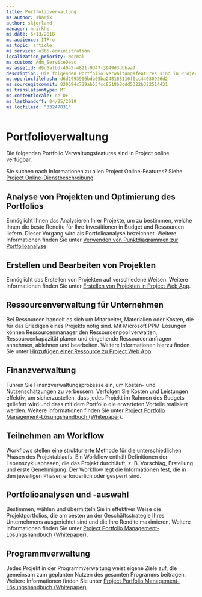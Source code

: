 ```yaml
---
title: Portfolioverwaltung
ms.author: sharik
author: skjerland
manager: mnirkhe
ms.date: 6/13/2018
ms.audience: ITPro
ms.topic: article
ms.service: o365-administration
localization_priority: Normal
ms.custom: Adm_ServiceDesc
ms.assetid: d9d5afbd-4045-4821-9d47-3949d3dbbaa7
description: Die folgenden Portfolio Verwaltungsfeatures sind in Project online verfügbar.
ms.openlocfilehash: d6d2993906bdb05ba248108110f0cc44030926d2
ms.sourcegitcommit: 830694c729ab53fcc8518b0cdd5322b322514431
ms.translationtype: MT
ms.contentlocale: de-DE
ms.lasthandoff: 04/25/2019
ms.locfileid: "33247031"
---
```

# <a name="portfolio-management"></a>Portfolioverwaltung

Die folgenden Portfolio Verwaltungsfeatures sind in Project online verfügbar.
  
Sie suchen nach Informationen zu allen Project Online-Features? Siehe [Project Online-Dienstbeschreibung](project-online-service-description.md).
  
## <a name="analyze-projects-and-optimize-portfolio"></a>Analyse von Projekten und Optimierung des Portfolios
<a name="bkmk_AnalyzeProjects"> </a>

Ermöglicht Ihnen das Analysieren Ihrer Projekte, um zu bestimmen, welche Ihnen die beste Rendite für Ihre Investitionen in Budget und Ressourcen liefern. Dieser Vorgang wird als Portfolioanalyse bezeichnet. Weitere Informationen finden Sie unter [Verwenden von Punktdiagrammen zur Portfolioanalyse](http://go.microsoft.com/fwlink/?LinkID=823665&amp;clcid=0x409)
  
## <a name="create-and-edit-projects"></a>Erstellen und Bearbeiten von Projekten
<a name="bkmk_CreateAndEditProjects"> </a>

Ermöglicht das Erstellen von Projekten auf verschiedene Weisen. Weitere Informationen finden Sie unter [Erstellen von Projekten in Project Web App](http://go.microsoft.com/fwlink/?LinkID=746895&amp;clcid=0x409).
  
## <a name="enterprise-resource-management"></a>Ressourcenverwaltung für Unternehmen
<a name="bkmk_ResourceManagement"> </a>

Bei Ressourcen handelt es sich um Mitarbeiter, Materialien oder Kosten, die für das Erledigen eines Projekts nötig sind. Mit Microsoft PPM-Lösungen können Ressourcenmanager den Ressourcenpool verwalten, Ressourcenkapazität planen und eingehende Ressourcenanfragen annehmen, ablehnen und bearbeiten. Weitere Informationen hierzu finden Sie unter [Hinzufügen einer Ressource zu Project Web App](https://go.microsoft.com/fwlink/p/?LinkId=271320).
  
## <a name="financial-management"></a>Finanzverwaltung
<a name="bkmk_FinancialManagement"> </a>

Führen Sie Finanzverwaltungsprozesse ein, um Kosten- und Nutzenschätzungen zu verbessern. Verfolgen Sie Kosten und Leistungen effektiv, um sicherzustellen, dass jedes Projekt im Rahmen des Budgets geliefert wird und dass mit dem Portfolio die erwarteten Vorteile realisiert werden. Weitere Informationen finden Sie unter [Project Portfolio Management-Lösungshandbuch (Whitepaper)](https://go.microsoft.com/fwlink/p/?LinkId=402633).
  
## <a name="participate-in-workflow"></a>Teilnehmen am Workflow
<a name="bkmk_ParticipateInWorkflow"> </a>

Workflows stellen eine strukturierte Methode für die unterschiedlichen Phasen des Projektablaufs. Ein Workflow enthält Definitionen der Lebenszyklusphasen, die das Projekt durchläuft, z. B. Vorschlag, Erstellung und erste Genehmigung. Der Workflow legt die Informationen fest, die in den jeweiligen Phasen erforderlich oder gesperrt sind.
  
## <a name="portfolio-analytics-and-selection"></a>Portfolioanalysen und -auswahl
<a name="bkmk_PortfolioAnalyticsandSelection"> </a>

Bestimmen, wählen und übermitteln Sie in effektiver Weise die Projektportfolios, die am besten an der Geschäftsstrategie Ihres Unternehmens ausgerichtet sind und die Ihre Rendite maximieren. Weitere Informationen finden Sie unter [Project Portfolio Management-Lösungshandbuch (Whitepaper)](https://go.microsoft.com/fwlink/p/?LinkId=402633).
  
## <a name="program-management"></a>Programmverwaltung
<a name="bkmk_ProgramManagement"> </a>

Jedes Projekt in der Programmverwaltung weist eigene Ziele auf, die gemeinsam zum geplanten Nutzen des gesamten Programms beitragen. Weitere Informationen finden Sie unter [Project Portfolio Management-Lösungshandbuch (Whitepaper)](https://go.microsoft.com/fwlink/p/?LinkId=402633).
  

